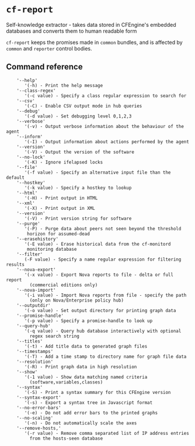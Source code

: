 # `cf-report`

Self-knowledge extractor - takes data stored in CFEngine's embedded
databases and converts them to human readable form

`cf-report` keeps the promises made in
`common` bundles, and is affected by
`common` and `reporter` control
bodies.

## Command reference

        '--help'
           '(-h) - Print the help message
        '--class-regex'
           '(-c value) - Specify a class regular expression to search for
        '--csv'
           '(-C) - Enable CSV output mode in hub queries
        '--debug'
           '(-d value) - Set debugging level 0,1,2,3
        '--verbose'
           '(-v) - Output verbose information about the behaviour of the agent
        '--inform'
           '(-I) - Output information about actions performed by the agent
        '--version'
           '(-V) - Output the version of the software
        '--no-lock'
           '(-K) - Ignore ifelapsed locks
        '--file'
           '(-f value) - Specify an alternative input file than the default
        '--hostkey'
           '(-k value) - Specify a hostkey to lookup
        '--html'
           '(-H) - Print output in HTML
        '--xml'
           '(-X) - Print output in XML
        '--version'
           '(-V) - Print version string for software
        '--purge'
           '(-P) - Purge data about peers not seen beyond the threshold
            horizon for assumed-dead
        '--erasehistory'
           '(-E value) - Erase historical data from the cf-monitord
            monitoring database
        '--filter'
           (-F value) - Specify a name regular expression for filtering results
        '--nova-export'
           '(-x value) - Export Nova reports to file - delta or full report
             (commercial editions only)
        '--nova-import'
           '(-i value) - Import Nova reports from file - specify the path
             (only on Nova/Enterprise policy hub)
        '--outputdir'
           '(-o value) - Set output directory for printing graph data
        '--promise-handle'
           '(-p value) - Specify a promise-handle to look up
        '--query-hub'
           '(-q value) - Query hub database interactively with optional
             regex search string
        '--titles'
           '(-t) - Add title data to generated graph files
        '--timestamps'
           '(-T) - Add a time stamp to directory name for graph file data
        '--resolution'
           '(-R) - Print graph data in high resolution
        '--show'
           '(-1 value) - Show data matching named criteria
             (software,variables,classes)
        '--syntax'
           '(-S) - Print a syntax summary for this CFEngine version
        '--syntax-export'
           '(-s) - Export a syntax tree in Javascript format
        '--no-error-bars'
           '(-e) - Do not add error bars to the printed graphs
        '--no-scaling'
           '(-n) - Do not automatically scale the axes
        '--remove-hosts,'
           '(-r value) - Remove comma separated list of IP address entries
             from the hosts-seen database

